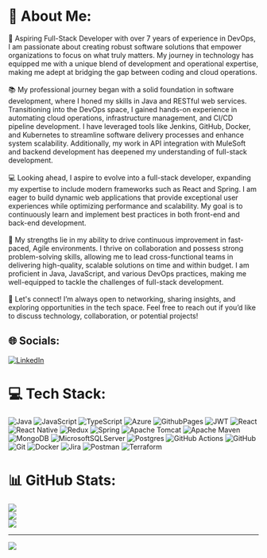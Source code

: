 # 💫 About Me:
👾 Aspiring Full-Stack Developer with over 7 years of experience in DevOps, I am passionate about creating robust software solutions that empower organizations to focus on what truly matters. My journey in technology has equipped me with a unique blend of development and operational expertise, making me adept at bridging the gap between coding and cloud operations.<br><br>📚 My professional journey began with a solid foundation in software development, where I honed my skills in Java and RESTful web services. Transitioning into the DevOps space, I gained hands-on experience in automating cloud operations, infrastructure management, and CI/CD pipeline development. I have leveraged tools like Jenkins, GitHub, Docker, and Kubernetes to streamline software delivery processes and enhance system scalability. Additionally, my work in API integration with MuleSoft and backend development has deepened my understanding of full-stack development.<br><br>💻 Looking ahead, I aspire to evolve into a full-stack developer, expanding my expertise to include modern frameworks such as React and Spring. I am eager to build dynamic web applications that provide exceptional user experiences while optimizing performance and scalability. My goal is to continuously learn and implement best practices in both front-end and back-end development.<br><br>💪 My strengths lie in my ability to drive continuous improvement in fast-paced, Agile environments. I thrive on collaboration and possess strong problem-solving skills, allowing me to lead cross-functional teams in delivering high-quality, scalable solutions on time and within budget. I am proficient in Java, JavaScript, and various DevOps practices, making me well-equipped to tackle the challenges of full-stack development.<br><br>📩 Let's connect! I’m always open to networking, sharing insights, and exploring opportunities in the tech space. Feel free to reach out if you’d like to discuss technology, collaboration, or potential projects!


## 🌐 Socials:
[![LinkedIn](https://img.shields.io/badge/LinkedIn-%230077B5.svg?logo=linkedin&logoColor=white)](https://linkedin.com/in/https://www.linkedin.com/in/nagadheerajbiddala/) 

# 💻 Tech Stack:
![Java](https://img.shields.io/badge/java-%23ED8B00.svg?style=for-the-badge&logo=openjdk&logoColor=white) ![JavaScript](https://img.shields.io/badge/javascript-%23323330.svg?style=for-the-badge&logo=javascript&logoColor=%23F7DF1E) ![TypeScript](https://img.shields.io/badge/typescript-%23007ACC.svg?style=for-the-badge&logo=typescript&logoColor=white) ![Azure](https://img.shields.io/badge/azure-%230072C6.svg?style=for-the-badge&logo=microsoftazure&logoColor=white) ![GithubPages](https://img.shields.io/badge/github%20pages-121013?style=for-the-badge&logo=github&logoColor=white) ![JWT](https://img.shields.io/badge/JWT-black?style=for-the-badge&logo=JSON%20web%20tokens) ![React](https://img.shields.io/badge/react-%2320232a.svg?style=for-the-badge&logo=react&logoColor=%2361DAFB) ![React Native](https://img.shields.io/badge/react_native-%2320232a.svg?style=for-the-badge&logo=react&logoColor=%2361DAFB) ![Redux](https://img.shields.io/badge/redux-%23593d88.svg?style=for-the-badge&logo=redux&logoColor=white) ![Spring](https://img.shields.io/badge/spring-%236DB33F.svg?style=for-the-badge&logo=spring&logoColor=white) ![Apache Tomcat](https://img.shields.io/badge/apache%20tomcat-%23F8DC75.svg?style=for-the-badge&logo=apache-tomcat&logoColor=black) ![Apache Maven](https://img.shields.io/badge/Apache%20Maven-C71A36?style=for-the-badge&logo=Apache%20Maven&logoColor=white) ![MongoDB](https://img.shields.io/badge/MongoDB-%234ea94b.svg?style=for-the-badge&logo=mongodb&logoColor=white) ![MicrosoftSQLServer](https://img.shields.io/badge/Microsoft%20SQL%20Server-CC2927?style=for-the-badge&logo=microsoft%20sql%20server&logoColor=white) ![Postgres](https://img.shields.io/badge/postgres-%23316192.svg?style=for-the-badge&logo=postgresql&logoColor=white) ![GitHub Actions](https://img.shields.io/badge/github%20actions-%232671E5.svg?style=for-the-badge&logo=githubactions&logoColor=white) ![GitHub](https://img.shields.io/badge/github-%23121011.svg?style=for-the-badge&logo=github&logoColor=white) ![Git](https://img.shields.io/badge/git-%23F05033.svg?style=for-the-badge&logo=git&logoColor=white) ![Docker](https://img.shields.io/badge/docker-%230db7ed.svg?style=for-the-badge&logo=docker&logoColor=white) ![Jira](https://img.shields.io/badge/jira-%230A0FFF.svg?style=for-the-badge&logo=jira&logoColor=white) ![Postman](https://img.shields.io/badge/Postman-FF6C37?style=for-the-badge&logo=postman&logoColor=white) ![Terraform](https://img.shields.io/badge/terraform-%235835CC.svg?style=for-the-badge&logo=terraform&logoColor=white)
# 📊 GitHub Stats:
![](https://github-readme-stats.vercel.app/api?username=nagadheerajb&theme=dark&hide_border=false&include_all_commits=false&count_private=false)<br/>
![](https://github-readme-streak-stats.herokuapp.com/?user=nagadheerajb&theme=dark&hide_border=false)<br/>
![](https://github-readme-stats.vercel.app/api/top-langs/?username=nagadheerajb&theme=dark&hide_border=false&include_all_commits=false&count_private=false&layout=compact)

---
[![](https://visitcount.itsvg.in/api?id=nagadheerajb&icon=0&color=0)](https://visitcount.itsvg.in)

<!-- Proudly created with GPRM ( https://gprm.itsvg.in ) -->
